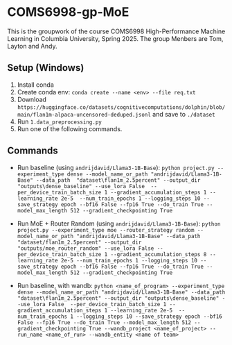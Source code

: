 # COMS6998-gp-MoE
This is the groupwork of the course COMS6998 High-Performance Machine Learning in Columbia University, Spring 2025. The group Menbers are Tom, Layton and Andy.

## Setup (Windows)
1. Install conda
2. Create conda env: `conda create --name <env> --file req.txt`
3. Download `https://huggingface.co/datasets/cognitivecomputations/dolphin/blob/main/flan1m-alpaca-uncensored-deduped.jsonl` and save to `./dataset`
4. Run `1.data_preprocessing.py`
5. Run one of the following commands.

## Commands
- Run baseline (using `andrijdavid/Llama3-1B-Base`):
``
python project.py --experiment_type dense --model_name_or_path "andrijdavid/Llama3-1B-Base" --data_path 
"dataset\flan1m_2.5percent" --output_dir "outputs\dense_baseline" --use_lora False 
--per_device_train_batch_size 1 --gradient_accumulation_steps 1 --learning_rate 2e-5 
--num_train_epochs 1 --logging_steps 10 --save_strategy epoch --bf16 False --fp16 True --do_train True --model_max_length 512 --gradient_checkpointing True
``

- Run MoE + Router Random (using `andrijdavid/Llama3-1B-Base`):
``
 python project.py --experiment_type moe --router_strategy random --model_name_or_path "andrijdavid/Llama3-1B-Base" --data_path "dataset/flan1m_2.5percent" --output_dir "outputs/moe_router_random" --use_lora False --per_device_train_batch_size 1 --gradient_accumulation_steps 8 --learning_rate 2e-5 --num_train_epochs 1 --logging_steps 10 --save_strategy epoch --bf16 False --fp16 True --do_train True --model_max_length 512 --gradient_checkpointing True
``

- Run baseline, with wandb:
``
python <name_of_program> --experiment_type dense --model_name_or_path "andrijdavid/Llama3-1B-Base" --data_path 
"dataset\flan1m_2.5percent" --output_dir "outputs\dense_baseline" --use_lora False 
--per_device_train_batch_size 1 --gradient_accumulation_steps 1 --learning_rate 2e-5 
--num_train_epochs 1 --logging_steps 10 --save_strategy epoch --bf16 False --fp16 True --do_train True --model_max_length 512 --gradient_checkpointing True
--wandb_project <name_of_project> --run_name <name_of_run> --wandb_entity <name of team>
``
